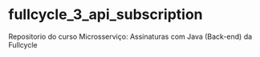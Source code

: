 # fullcycle_3_api_subscription
Repositorio do curso Microsserviço: Assinaturas com Java (Back-end) da Fullcycle
